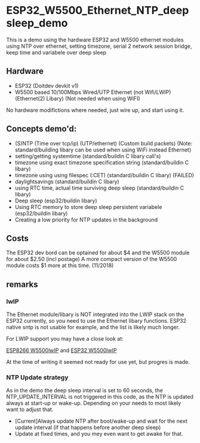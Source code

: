 # ESP32_W5500_Ethernet_NTP_deepsleep_demo

This is a demo using the hardware ESP32 and W5500 ethernet modules 
using NTP over ethernet, setting timezone, serial 2 network session bridge, keep time and variabele over deep sleep


## Hardware

* ESP32 (Doitdev devkit v1)
* W5500 based 10/100Mbps Wired/UTP Ethernet (not Wifi/LWIP)  (Ethernet(2) Libary)  (Not needed when using WiFI)

No hardware modifictions where needed, just wire up, and start using it.

## Concepts demo'd:

* (S)NTP (Time over tcp/ip) (UTP/ethernet)   (Custom build packets) (Note: standard/building libary can be used when using WiFi instead Ethernet)
* setting/getting systemtime   (standard/buildin C libary call's)
* timezone using exact timezone specification string (standard/buildin C libary)
* timezone using using filespec (:CET) (standard/buildin C libary) (FAILED)
* daylightsavings (standard/buildin C libary)
* using RTC time, actual time surviving deep sleep (standard/buildin C libary)
* Deep sleep (esp32/buildin libary)
* Using RTC memory to store deep sleep persistent variabele  (esp32/buildin libary)
* Creating a low priority for NTP updates in the background


## Costs

The ESP32 dev bord can be optained for about $4 and the W5500 module for about $2.50 (incl postage)
A more compact version of the W5500 module costs $1 more at this time. (11/2018)

## remarks

### lwIP
The Ethernet module/libary is NOT integrated into the LWIP stack on the ESP32 currently, so you need to use the Ethernet libary functions. ESP32 native sntp is not usable for example, and the list is likely much longer.

For LWIP support you may have a close look at:

[ESP8266 W5500lwIP](https://github.com/d-a-v/W5500lwIP)
and
[ESP32 W5500lwIP](https://github.com/johnnytolengo/w5500lwip)

At the time of writing it seemed not ready for use yet, but progres is made.

### NTP Update strategy

As in the demo the deep sleep interval is set to 60 seconds, the NTP_UPDATE_INTERVAL is not triggered in this code, as the NTP is updated always at start-up or wake-up.
Depending on your needs to most likely want to adjust that.
* [Current]Always update NTP after boot/wake-up and wait for the next update interval (if that happens before another deep sleep)
* Update at fixed times, and you mey even want to get awake for that.



